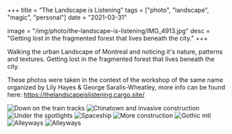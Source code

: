 +++
title = "The Landscape is Listening"
tags = ["photo", "landscape", "magic", "personal"]
date = "2021-03-31"

image = "/img/photo/the-landscape-is-listening/IMG_4913.jpg"
desc = "Getting lost in the fragmented forest that lives beneath the city."
+++

Walking the urban Landscape of Montreal and noticing it's nature, patterns and textures. Getting lost in the fragmented forest that lives beneath the city.

These photos were taken in the context of the workshop of the same name organized by Lily Hayes & George Saralis-Wheatley, more info can be found here: https://thelandscapeislistening.cargo.site/

![Down on the train tracks](/img/photo/the-landscape-is-listening/IMG_4892.jpg)
![Chinatown and invasive construction](/img/photo/the-landscape-is-listening/IMG_4898.jpg)
![Under the spotlights](/img/photo/the-landscape-is-listening/IMG_4899.jpg)
![Spaceship](/img/photo/the-landscape-is-listening/IMG_4904.jpg)
![More construction](/img/photo/the-landscape-is-listening/IMG_4906.jpg)
![Gothic mtl](/img/photo/the-landscape-is-listening/IMG_4911.jpg)
![Alleyways](/img/photo/the-landscape-is-listening/IMG_4913.jpg)
![Alleyways](/img/photo/the-landscape-is-listening/IMG_4916.jpg)
